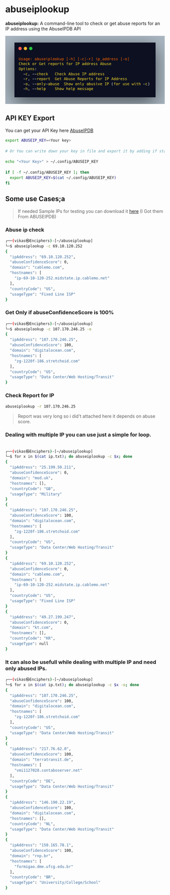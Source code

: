 # abuseiplookup

**abuseiplookup:** A command-line tool to check or get abuse reports for an IP address using the AbuseIPDB API

![help_menu](./help_menu.png)


## API KEY Export

You can get your API Key here [AbuseIPDB](https://www.abuseipdb.com/account/api)

```sh
export ABUSEIP_KEY=<Your key>

# Or You can write down your key in file and export it by adding if statement in  .bashrc or .zshrc (Depending on the SHELL You are using)

echo "<Your Key>" > ~/.config/ABUSEIP_KEY

if [ -f ~/.config/ABUSEIP_KEY ]; then
  export ABUSEIP_KEY=$(cat ~/.config/ABUSEIP_KEY)
fi

```


## Some use Cases;a

> If needed Sample IPs for testing you can download it [here](https://raw.githubusercontent.com/mrrobot1o1/abuseiplookup/main/sample_ips.txt) (I Got them From ABUSEIPDB)

### Abuse ip check 

```sh
┌──(vikas㉿Enciphers)-[~/abuseiplookup]
└─$ abuseiplookup -c 69.10.120.252
{
  "ipAddress": "69.10.120.252",
  "abuseConfidenceScore": 0,
  "domain": "cablemo.com",
  "hostnames": [
    "ip-69-10-120-252.midstate.ip.cablemo.net"
  ],
  "countryCode": "US",
  "usageType": "Fixed Line ISP"
}
```

### Get Only if abuseConfidenceScore is 100%

```sh
┌──(vikas㉿Enciphers)-[~/abuseiplookup]
└─$ abuseiplookup -c 107.170.246.25 -o
{
  "ipAddress": "107.170.246.25",
  "abuseConfidenceScore": 100,
  "domain": "digitalocean.com",
  "hostnames": [
    "zg-1220f-186.stretchoid.com"
  ],
  "countryCode": "US",
  "usageType": "Data Center/Web Hosting/Transit"
}
```

### Check Report for IP

```sh
abuseiplookup -r 107.170.246.25
```
> Report was very long so i did't attached here it depends on abuse
> score.

### Dealing with multiple IP you can use just a simple for loop. 

```sh

┌──(vikas㉿Enciphers)-[~/abuseiplookup]
└─$ for x in $(cat ip.txt); do abuseiplookup -c $x; done
{
  "ipAddress": "25.199.50.211",
  "abuseConfidenceScore": 0,
  "domain": "mod.uk",
  "hostnames": [],
  "countryCode": "GB",
  "usageType": "Military"
}
{
  "ipAddress": "107.170.246.25",
  "abuseConfidenceScore": 100,
  "domain": "digitalocean.com",
  "hostnames": [
    "zg-1220f-186.stretchoid.com"
  ],
  "countryCode": "US",
  "usageType": "Data Center/Web Hosting/Transit"
}
{
  "ipAddress": "69.10.120.252",
  "abuseConfidenceScore": 0,
  "domain": "cablemo.com",
  "hostnames": [
    "ip-69-10-120-252.midstate.ip.cablemo.net"
  ],
  "countryCode": "US",
  "usageType": "Fixed Line ISP"
}
{
  "ipAddress": "49.27.199.247",
  "abuseConfidenceScore": 0,
  "domain": "kt.com",
  "hostnames": [],
  "countryCode": "KR",
  "usageType": null
}
```


### It can also be usefull while dealing with multiple IP and need only abused IPs. 

```sh
┌──(vikas㉿Enciphers)-[~/abuseiplookup]
└─$ for x in $(cat ip.txt); do abuseiplookup -c $x -o; done
{
  "ipAddress": "107.170.246.25",
  "abuseConfidenceScore": 100,
  "domain": "digitalocean.com",
  "hostnames": [
    "zg-1220f-186.stretchoid.com"
  ],
  "countryCode": "US",
  "usageType": "Data Center/Web Hosting/Transit"
}
{
  "ipAddress": "217.76.62.0",
  "abuseConfidenceScore": 100,
  "domain": "terratransit.de",
  "hostnames": [
    "vmi1127028.contaboserver.net"
  ],
  "countryCode": "DE",
  "usageType": "Data Center/Web Hosting/Transit"
}
{
  "ipAddress": "146.190.22.19",
  "abuseConfidenceScore": 100,
  "domain": "digitalocean.com",
  "hostnames": [],
  "countryCode": "NL",
  "usageType": "Data Center/Web Hosting/Transit"
}
{
  "ipAddress": "150.165.78.1",
  "abuseConfidenceScore": 100,
  "domain": "rnp.br",
  "hostnames": [
    "formigao.dme.ufcg.edu.br"
  ],
  "countryCode": "BR",
  "usageType": "University/College/School"
}
```
